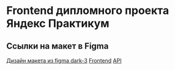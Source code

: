 
# Frontend дипломного проекта Яндекс Практикум

## Ссылки на макет в Figma 

[Дизайн макета из figma dark-3](https://www.figma.com/file/6FMWkB94wE7KTkcCgUXtnC/%D0%94%D0%B8%D0%BF%D0%BB%D0%BE%D0%BC%D0%BD%D1%8B%D0%B9-%D0%BF%D1%80%D0%BE%D0%B5%D0%BA%D1%82?type=design&node-id=1-8436&mode=design&t=DNNj6nTlJfSqY1xc-0)
[Frontend](https://app-movies.nomoredomainsicu.ru/)
[API](https://api-movies.nomoredomainsicu.ru/)
